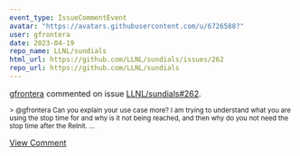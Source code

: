 ```yaml
---
event_type: IssueCommentEvent
avatar: "https://avatars.githubusercontent.com/u/6726588?"
user: gfrontera
date: 2023-04-19
repo_name: LLNL/sundials
html_url: https://github.com/LLNL/sundials/issues/262
repo_url: https://github.com/LLNL/sundials
---
```


<a href='https://github.com/gfrontera' target='_blank'>gfrontera</a> commented on issue <a href='https://github.com/LLNL/sundials/issues/262' target='_blank'>LLNL/sundials#262</a>.

<small>> @gfrontera Can you explain your use case more? I am trying to understand what you are using the stop time for and why is it not being reached, and then why do you not need the stop time after the ReInit....</small>

<a href='https://github.com/LLNL/sundials/issues/262' target='_blank'>View Comment</a>